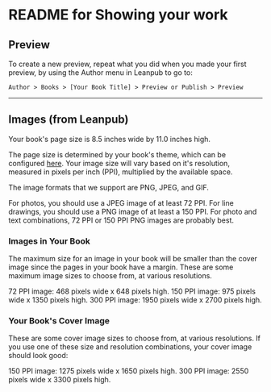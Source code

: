 README for Showing your work
==========

## Preview 

To create a new preview, repeat what you did when you made your first preview, by using the Author menu in Leanpub to go to:

`Author > Books > [Your Book Title] > Preview or Publish > Preview`

***

## Images (from Leanpub)

Your book's page size is 8.5 inches wide by 11.0 inches high.

The page size is determined by your book's theme, which can be configured [here](https://leanpub.com/showingyourwork/theme). Your image size will vary based on it's resolution, measured in pixels per inch (PPI), multiplied by the available space.

The image formats that we support are PNG, JPEG, and GIF.

For photos, you should use a JPEG image of at least 72 PPI.
For line drawings, you should use a PNG image of at least a 150 PPI.
For photo and text combinations, 72 PPI or 150 PPI PNG images are probably best.

### Images in Your Book

The maximum size for an image in your book will be smaller than the cover image since the pages in your book have a margin. These are some maximum image sizes to choose from, at various resolutions.

72 PPI image: 468 pixels wide x 648 pixels high.
150 PPI image: 975 pixels wide x 1350 pixels high.
300 PPI image: 1950 pixels wide x 2700 pixels high.


### Your Book's Cover Image

These are some cover image sizes to choose from, at various resolutions. If you use one of these size and resolution combinations, your cover image should look good:

150 PPI image: 1275 pixels wide x 1650 pixels high.
300 PPI image: 2550 pixels wide x 3300 pixels high.